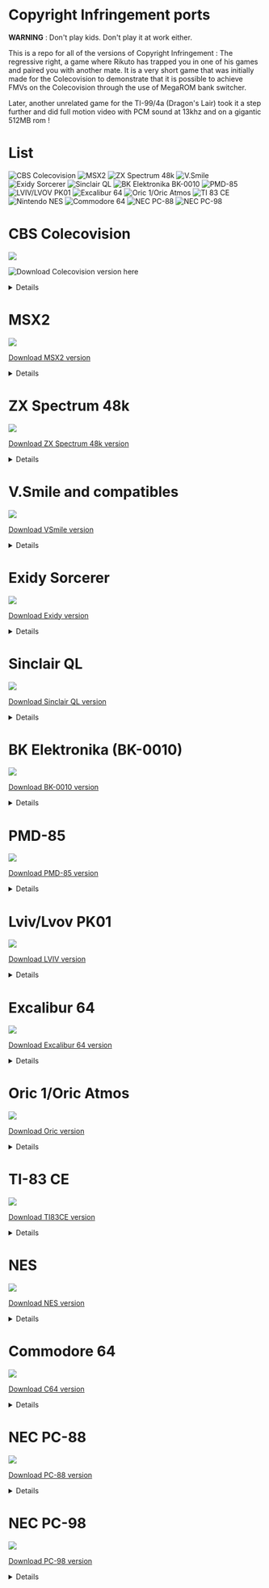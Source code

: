 Copyright Infringement  ports
==========================================
**WARNING** : Don't play kids. Don't play it at work either.

This is a repo for all of the versions of Copyright Infringement : The regressive right,
a game where Rikuto has trapped you in one of his games and paired you with another mate.
It is a very short game that was initially made for the Colecovision to demonstrate that it is possible
to achieve FMVs on the Colecovision through the use of MegaROM bank switcher.

Later, another unrelated game for the TI-99/4a (Dragon's Lair) took it a step further
and did full motion video with PCM sound at 13khz and on a gigantic 512MB rom !


List
====
![CBS Colecovision](https://github.com/gameblabla/copyright_infringement_ports#cbs-colecovision)
![MSX2](https://github.com/gameblabla/copyright_infringement_ports#msx2)
![ZX Spectrum 48k](https://github.com/gameblabla/copyright_infringement_ports#zx-spectrum-48k)
![V.Smile](https://github.com/gameblabla/copyright_infringement_ports#vsmile-and-compatibles)
![Exidy Sorcerer](https://github.com/gameblabla/copyright_infringement_ports#exidy-sorcerer)
![Sinclair QL](https://github.com/gameblabla/copyright_infringement_ports#sinclair-ql)
![BK Elektronika BK-0010](https://github.com/gameblabla/copyright_infringement_ports#bk-elektronika-bk-0010)
![PMD-85](https://github.com/gameblabla/copyright_infringement_ports#pmd-85)
![LVIV/LVOV PK01](https://github.com/gameblabla/copyright_infringement_ports#lvivlvov-pk01)
![Excalibur 64](https://github.com/gameblabla/copyright_infringement_ports#excalibur-64)
![Oric 1/Oric Atmos](https://github.com/gameblabla/copyright_infringement_ports#oric-1oric-atmos)
![TI 83 CE](https://github.com/gameblabla/copyright_infringement_ports#ti-83-ce)
![Nintendo NES](https://github.com/gameblabla/copyright_infringement_ports#nes)
![Commodore 64](https://github.com/gameblabla/copyright_infringement_ports#commodore-64)
![NEC PC-88](https://github.com/gameblabla/copyright_infringement_ports#nec-pc-88)
![NEC PC-98](https://github.com/gameblabla/copyright_infringement_ports#nec-pc-98)

CBS Colecovision
=================
![](https://github.com/gameblabla/copyright_infringement_ports/raw/simp/img/cbs.jpg)

![Download Colecovision version here](https://github.com/gameblabla/copyright_infringement/raw/master/game_buk.rom)
<details>
This was the initial port of the game.
No speech, the image quality is decent and it wasn't too hard once i figured out that i could write to the VDP memory directly.
I tried to post the game on AtariAge and it did bring up a good discussion about FMVs and taking it further before it was taken down.

This is so far the only port to use sprites for the HUD as the other ones so far don't use it.
</details>

MSX2
====
![](https://github.com/gameblabla/copyright_infringement_ports/raw/simp/img/msx.jpg)

[Download MSX2 version](https://github.com/gameblabla/copyright_infrigement_msx/releases/tag/1.0)

<details>
This was the next port years later after the Colecovision version.
I added speech for the intro, used screen 5 for the graphics and i think other than that, it's quite pleasing to look at.

Why the MSX ? Originally i wanted to do a straight port of the Colecovision as the two share the same VDP (at least for MSX1).
However i thought it would be a shame to restrict myself to MSX1 and i also encountered an issue with ASCII16 that is said to have a 512kb limit on real hardware.
I did not want to risk real hardware compatibility while i wait for my MSX2 to arrive so this version is MSX2 only.

I also did consider an MSX2+ version but pushing YJK frames at decent speeds on it will be very challenging
and i want to avoid requiring a boosted Z80 like on Panasonic's models or even a TurboR
so this version will have to wait for one.

This one does not use sprites unlike the Colecovision : only a part of the screen is being refreshed.
The other reason is that, while i could make sprites work on MSX1, they work differently on MSX2.

However if i work on an MSX1 port, i will have to use sprites again due to the color attribute potentially
clashing with the nature of the game.
</details>

ZX Spectrum 48k
===============
![](https://github.com/gameblabla/copyright_infringement_ports/raw/simp/img/spectrum.jpg)

[Download ZX Spectrum 48k version](https://github.com/gameblabla/copyright_infringement_ports/releases/tag/1.0)

<details>
I wanted to make something for the ZX spectrum (i did make a very simplistic game a long time ago for it called Red Square) so i decided i should experiment with this.
The ZX Spectrum is quite barebones : a CPU and a screen buffer arranged in a strange way.
However, unlike other platforms, it's pretty good at this job considering its specs and the 3D games on Spectrum performed better than their MSX counterpart.
The spectrum is essentially an upgraded ZX81 with a color attribute table and more memory.

This port was more challenging than i thought it would be.
Originally i wanted this to be a cartridge game but z88dk does not support bank switching and i'm not aware of anyone attempting that
except through some custom assembly. I estimated that i could only fit 3-5 compressed frames at best.
Needless to say, i gave up on that idea and instead went the casette route.

However, going the casette way means that you are being limited by the amount of memory that's on the computer.
Even on a ZX Spectrum 128, it's still 64kb unless you do bank switching.
For now, i decided to target the 48k model and use ZX1 compression as it is the fastest algo on the ZX spectrum.

I also attempted to combine it further with RCS but results show the two combinaison are too slow for FMVs
so went back to simply using ZX1 for animated frames and RCS+ZX1 for static screens.
I should point out that this still only saves about half of the space.

I also considered the use of Biforst2 (8x1 multicolor) or even Gigascreen but these would require more bandwidth and a lot more memory as well.
If i ever make use of these, it will have to be for a Spectrum 128k version.
</details>

V.Smile and compatibles
=======================
![](https://github.com/gameblabla/copyright_infringement_ports/raw/simp/img/vsmile.jpg)

[Download VSmile version](https://github.com/gameblabla/copyright_infringement_ports/releases/tag/1.0-vsmile)

<details>
As far as i know, this is the first V.smile homebrew game outside of experimental demos.

This is a really strange beast, especially it's CPU and the way controls work (through UART).
The V.Smile actually supports hicolor ! But i stuck with 8bpp due to bugs with the text layer when combined with hicolor.
I might upgrade this to hicolor after further hardware tests...

This port does not have any PCM sound for now as i've been told attempts so far failed on real hardware.
I may look into this eventually myself.

It's also not using sprites but the hardware was decently powerful enough for sprites not to be needed in my case.
I may want to use them eventually but this game does not need them.

Game is entirely 8bpp although i do have a 16-bits variant that's also provided for testing and if you guys are curious.

Lack of sound is a shame so i may revisit this eventually.
</details>

Exidy Sorcerer
=================
![](https://github.com/gameblabla/copyright_infringement_ports/raw/simp/img/exidy.jpg)

[Download Exidy version](https://github.com/gameblabla/copyright_infringement_ports/releases/tag/1.0-exidy)

<details>
This port was challenging due to technical contraints.
At first, i initially wanted to go the putsprite way as the hardware lacks a proper graphics mode so to speak.
However, i only ended up using this for static screens as it is way too slow otherwise.
This is in part to z88dk's drawing routines relying on the pixel plotting functions and doing a lot of checking...

I then had the idea of basically treating the 512x256 character-based display and defining each character as a pixel.
Doing so would achieve a resolution of 64x30. It is then a matter of simply uploading the bitmapped graphics to 0xF080, 
which contains the buffer for the text characters onscreen.

The amusing part is that the default font did not have a completely white block to achieve this.
However, it's possible to upload your own character set in the 127-255 range so that's what i did.

Other games went further with this and made their own proper character set and worked around this
but this would have been very annoying to deal with and probably not fast enough for my purpose.

Sadly z88dk doesn't support sound for this target so it has been disabled for this build.
The 64x30 mode also looks very chunky, and i thought the 128x60 would also be challenging to be honest hehe...
The results aren't pretty but it is smooth however.

You may also wonder how i managed to fit 5 frames of animation and still make it work on an 8KB machine ?
Well thanks to the ZX7 compressor this is doable now. Frames that would normally be 1920 bytes large are
compressed down to 280 bytes or so. The decompressor is also 240 bytes or so and plenty fast as well so it's worth it.

I might actually make a proper game for this someday but not a lot of people are interested in business machines like this one.
Perhaps i'll do a flappy bird like i did on the Laser 200.
</details>

Sinclair QL
=================
![](https://github.com/gameblabla/copyright_infringement_ports/raw/simp/img/QL.jpg)

[Download Sinclair QL version](https://github.com/gameblabla/copyright_infringement_ports/releases/tag/1.0-SinclairQL)

<details>
This port took longer than it should have been, mostly due to lack of support, tools and documentation.
I honestly wanted to give up but decided it would be a shame to give up since this system barely has any games !

This version performs pretty good and i think technically wise, it should hold up.

It's a shame the Sinclair QL only has a primitive beeper that you can only send commands to
via an intel microcontroller which rules out 1-bit PCM even.

The Sinclair QL is definitively a mixed bag : 
it has a much better CPU than the Zx Spectrum but the graphical upgrades are not really massive.
The only notable difference on the QL is the complete lack of color clashing and a higher resolution mode with 4 colors. 
This game uses the low resolution with 8 colors but with dithering, both modes look interesting i would say.
Dithering is not used in-game as it would increase the RAM consumption even further...
However it is used for the static screens.

I also borrowed OS/screen 2 memory for storing data as we're really running out of space...
Forget about using malloc on this thing ! 
Just push your data to a fixed location and follow the memory map.
Yes, that forces you to track your own memory usage but that can be a good thing honestly.

There was also initially a bug with the game overwriting some of the systems functions for text drawing etc...
resulting in the game outputting no text ! I had to move up the memory location slightly higher to avoid this issue.
There are ways around this but they all involve disabling the OS or moving it to another location,
both of which have their own disadvantages and complications. Therefore, i decided to do that instead.
</details>

BK Elektronika (BK-0010)
=========================
![](https://github.com/gameblabla/copyright_infringement_ports/raw/simp/img/bk.jpg)

[Download BK-0010 version](https://github.com/gameblabla/copyright_infringement_ports/releases/tag/1.0-BK)

<details>
This russian computer was notable back then as it was the cheapest computer most could afford. (still worth 3 months of work !)
I had to port this gay game to computer...

This port was extremely challenging for multiple reasons :
- I had to figure out how to even get a working binary on this as there was not toolkit to speak of
- Once i did that, i had to figure out the hardware, which required me to hop through multiple documents and blog posts, including in Russian.
- The PDP-11 GCC backend is extremely buggy and would produce broken executables at -O1 and higher.
- This forced me to rely a lot more on PDP-11 assembly and functions.
- Once i did know about all of this, trying to fit the game into 15.5Kb of RAM was extremely challenging.

The results are mixed but i still managed to fit the animations as well as beeps and all.
I may consider having an expanded version for later BK revisions but i would rather port this to more capable Soviet
computers like the Vector-06C or the Corvette.
</details>

PMD-85
=========================
![](https://github.com/gameblabla/copyright_infringement_ports/raw/simp/img/pmd.jpg)

[Download PMD-85 version](https://github.com/gameblabla/copyright_infringement_ports/releases/tag/1.0-PMD)

<details>
This was a Czechoslovak computer that was, according to a Czechoslovak that covered soviet computers back then, well loved.
The initial versions were completely black & white but very late into its lifespan, color output was added.
Then the color ouput was later refined into ColorAce, which this game takes advantage of.
The nice thing about ColorAce is that it is also backwards compatible with non-ColorAce units, although it might look off on these machines.

This port was very simple to do. Unfortunately RAM is an issue and the 48k amount is misleading due to how the memory map is laid out.
In reality, this is more like a 32k machine and you have to load the games from casette so it's still pretty limiting.
It's only slightly better than the BK-0010 version because of the extra memory but that's it.
</details>

Lviv/Lvov PK01
===================
![](https://github.com/gameblabla/copyright_infringement_ports/raw/simp/img/lviv.jpg)

[Download LVIV version](https://github.com/gameblabla/copyright_infringement_ports/releases/tag/1.0-LVIV)

<details>
Another soviet computer that has a very strange memory layout.
If you disable Video RAM, you have full access to the 48kb of RAM.
Otherwise, you only get 16kb to play with... What a waste.

At least there's a wide range of 4 color palettes to choose from !
</details>

Excalibur 64
============
![](https://github.com/gameblabla/copyright_infringement_ports/raw/simp/img/Excalibur_64.jpg)

[Download Excalibur 64 version](https://github.com/gameblabla/copyright_infringement_ports/releases/tag/1.0-E64)

<details>
This is probably the worst port along with the Exidy Sorcerer version though this one
does at least have 16 colors (not all are used to the garish color palette).

This was very challenging to even make it work and the lack of documentation further hurt it.
It's a shame as according to dom (z88dk maintainer), you can actually emulate a 320x288 pixel mode by using the PCG banks together.

This game as it is only uses 160x72 for the story text and 80x25 ingame, resulting in a very chunky look.
Additionally, no sound due to lack of documentation on how to even output sound...

Cool name for a computer though, maybe i'll revisit it for my next game.
</details>

Oric 1/Oric Atmos
==================
![](https://github.com/gameblabla/copyright_infringement_ports/raw/simp/img/atmos.jpg)

[Download Oric version](https://github.com/gameblabla/copyright_infringement_ports/releases/tag/1.0-ORIC)

<details>
I haven't really dealt with any 6502-based machine for quite some time...
The Oric is quite interesting and shares a lot in similar with the ZX Spectrum.

I would argue it's quite better than the Spectrum due to the slightly superior graphics and 3 channel sound.
The first Oric sold 200,000 units in France and UK for these reasons along with the price matching the Spectrum.
However they never really evolved beyond that and soon faster computers came out...

As for the port itself, besides dealing with the RAM, it was mostly straight forward
tho unlike on the Z80, it turns out LZSA is too slow for decompressing frames on it !
I will have to think of something for the C128 and C64 ports...

The Oric, thankfully, has a decent amount of memory and not a retarded memory mapping either
so it was easy to get something to work. Not a bad version i would say.
</details>

TI-83 CE
==================
![](https://github.com/gameblabla/copyright_infringement_ports/raw/simp/img/ti83ce.jpg)

[Download TI83CE version](https://github.com/gameblabla/copyright_infringement_ports/releases/tag/1.0-TI83CE)

<details>
I found one by sheer luck for really cheap (15€) instead of the usual expensive prices so thought that would be an opportunity.
The C toolchain for it is really nice and uses Clang as the new backend (previously it was using a proprietary solution but that's now largely fixed).
ZX0/ZX7 are also directly integrated so that saved me some time.
The only issue was the size for archive files was small. It's possible i believe to go beyond the 65k limit by having several ones
but i only learned of this much later...
In any case, i didn't want this game to be too big so i stuck with 64kb and instead upscaled the 160x100 frames to 320x200 in short of a nasty way.
It works fine though, since this is decently powerful.

I implemented highscore saving (this is based upon the Oric version) but it seems not to work reliably so unsure...
It's still there in any case.
</details>

NES
==================
![](https://github.com/gameblabla/copyright_infringement_ports/raw/simp/img/nes.png)

[Download NES version](https://github.com/gameblabla/copyright_infringement_ports/releases/tag/1.0-NES)

<details>
The NES is something i always avoided due to the sheer complexity of it.
On the surface, it seems simple enough but doing anything complex becomes a huge chore.
If you want to make your first NES game, definitively start first with NROM.

This game is also illsuited for the NES as the PPU isn't designed for bitmapped graphics unlike most old computers are.
Updating the nametable takes too many cycles so the only proper way of getting close to that was to swap out the CHR banks, which is what i did.

The NES also has hardware DPCM support but the way it's laid out means that if you need more than 16kb, you'll have to switch banks.
This port does make extensive use of voices, even further than the MSX2 version as they are used ingame also.
Overall, it wasn't too difficult but this console isn't as easy as it may seem at first !

</details>

Commodore 64
==================
![](https://github.com/gameblabla/copyright_infringement_ports/raw/simp/img/c64.jpg)

[Download C64 version](https://github.com/gameblabla/copyright_infringement_ports/releases/tag/1.0-C64)

<details>
The Commodore 64 is, much like the NES, illsuited for this kind of game although not as bad as the NES was in this regard.
The biggest issue is that it's simply too slow to update 8k + 2k of color fast enough on the puny 6502 that's in the C64.
In the end i resorted to B&W graphics in the bitmapped multicolor mode and that sort of works OK enough to get around 6 frames per second.
The only instance of the game having colors is in the Rikuto screens...

There's also some PCM samples in there although it's heavily downsampled, 4-bits and you can barely make out what he says.
I still wanted to include it however.
</details>

NEC PC-88
==================
![](https://github.com/gameblabla/copyright_infringement_ports/raw/simp/img/pc88.jpg)

[Download PC-88 version](https://github.com/gameblabla/copyright_infringement_ports/releases/tag/1.0-PC88)

<details>
The NEC PC-88 (and the PC-98) is the home to numerous hentai games. 
Thus, this game should have perfectly suitable for this hardware.
Except not really, because outside of japanese documents (and even then, there's not a huge lot of it!),
they are surprisingly poorly documented.
I did get a VGM player working on it thanks to pc88-c but since i can't compose anything on it,
all you gonna get are simple beeps. Oh and forget about the ADPCM card, i have no idea how to use that either.
(Most PC-88 don't have it anyway)

The other big issue is the huge amount of VRAM it needs to update and the lackluster CPU for it.
I mean, updating 48kb multiple times per second on a puny Z80 is no small task !
I cheated a little bit by downgrading it to 4 colors in game to get it in a playable state.
It works but you can still see the graphics chip struggling to keep up.

I'm sure with delta compression, compressed code etc... i could get it further than this
but even if i could figure that out, z88dk's support for non-CP/M platforms is also lackluster as well !

I think i did a decent-ish job but it could have been better even considering the hardware.
</details>


NEC PC-98
==================
![](https://github.com/gameblabla/copyright_infringement_ports/raw/simp/img/pc98.jpg)

[Download PC-98 version](https://github.com/gameblabla/copyright_infringement_ports/releases/tag/1.0-PC98)

<details>
The sucessor to the PC-98 and it sold well, despite NEC releasing better computers like the PC-88VA during its lifetime..

Like NEC PC-88, it was a business machine for the most part and got plenty of adult games because of it.
On paper, the PC-98 should have enough grunts to have the game run well on this.
However, this only applies to the later models with 386s, as earlier models may struggle with this game.

Interestingly, the 8 colors 640x200 video mode is exactly the same as the PC-88.
In fact it's how i initially managed to make my PC-88 work on the PC-98!
The 16 colors add only adds an intensity plane on top of the RGB ones.

However, because of the greatly increased resolution (640x400) and color count,
you now have to push a whopping 128kb of VRAM stuff onscreen.

Unlike the PC-88, the address space is large enough to contain it so this isn't the problem...
The problem is that earlier models have CPUs that are just not fast enough to compensate for the
increased VRAM count.

There are ways around this, such as instead using the 640x200 16 colors mode.
However this mode actually won't work on later PC-9821 models as NEC completely dropped it (along with B&W modes).

According to my limited testing, it only becomes smooth at around 20mhz on a 386.
This version, like the PC-88, acts like a PC-Booter but uses an internal copy of FreeDOS along with DOS 2.0's open sourced
COMMAND.COM to reduce memory usage further.

The game may use more conventional memory than usual, especially with the P86 mode so be careful.

</details>
